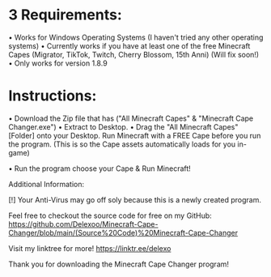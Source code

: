 # 3 Requirements:

• Works for Windows Operating Systems (I haven't tried any other operating systems)
• Currently works if you have at least one of the free Minecraft Capes (Migrator, TikTok, Twitch, Cherry Blossom, 15th Anni) (Will fix soon!)
• Only works for version 1.8.9


# Instructions:

• Download the Zip file that has ("All Minecraft Capes" & "Minecraft Cape Changer.exe")
• Extract to Desktop.
• Drag the "All Minecraft Capes" [Folder] onto your Desktop.
 Run Minecraft with a FREE Cape before you run the program.
(This is so the Cape assets automatically loads for you in-game)

• Run the program choose your Cape & Run Minecraft!


Additional Information:

[!] Your Anti-Virus may go off soly because this is a newly created program.

Feel free to checkout the source code for free on my GitHub: https://github.com/Delexoo/Minecraft-Cape-Changer/blob/main/(Source%20Code)%20Minecraft-Cape-Changer

Visit my linktree for more! https://linktr.ee/delexo

Thank you for downloading the Minecraft Cape Changer program!
